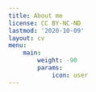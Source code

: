 ```yaml
---
title: About me
license: CC BY-NC-ND
lastmod: '2020-10-09'
layout: cv 
menu:
    main: 
        weight: -90
        params:
            icon: user
---
```


